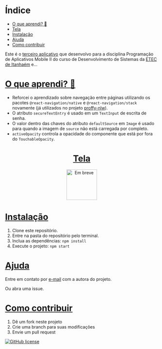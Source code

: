 # Índice
* [O que aprendi? :thinking:](#o-que-aprendi-thinking)
* [Tela](#tela)
* [Instalação](#instalação)
* [Ajuda](#ajuda)
* [Como contribuir](#como-contribuir)

Este é o [terceiro aplicativo](https://youtu.be/CnIVjXE2sh8) que desenvolvo para a disciplina Programação de Aplicativos Mobile II do curso de Desenvolvimento de Sistemas da [ETEC de Itanhaém](https://www.etecitanhaem.com.br/) e...

# [O que aprendi? :thinking:](#índice)
- Reforcei o aprendizado sobre navegação entre páginas utilizando os pacotes `@react-navigation/native` e `@react-navigation/stack` novamente (já utilizados no projeto [proffy-nlw](https://github.com/anabeatrizzz/proffy-nlw)).
- O atributo `secureTextEntry` é usado em um `TextInput` de escrita de senha.
- O valor dentro das chaves do atributo `defaultSource` em `Image` é usado para quando a imagem de `source` não está carregada por completo.
- `activeOpacity` controla a opacidade do componente que está por fora do `TouchableOpacity`.

<a href="#índice"><h1 align="center">Tela</h1></a>
<p align="center">
  <img alt="Em breve" width="100" src="#" />
</p>

# [Instalação](#índice)
1. Clone este repositório.
2. Entre na pasta do repositório pelo terminal.
3. Inclua as dependências: `npm install`
4. Execute o projeto: `npm start`

# [Ajuda](#índice)
Entre em contato por <a href="mailto:anabeatriz.augusto06@yahoo.com">e-mail</a> com a autora do projeto.

Ou abra uma issue.

# [Como contribuir](#índice)
1. Dê um fork neste projeto
2. Crie uma branch para suas modificações
3. Envie um pull request

[![GitHub license](https://img.shields.io/github/license/anabeatrizzz/mobile2-app-tres?style=for-the-badge)](https://github.com/anabeatrizzz/mobile2-app-tres/blob/master/COPYING.txt)
